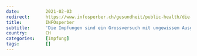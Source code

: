 ```yaml
---
date:          2021-02-03
redirect:      https://www.infosperber.ch/gesundheit/public-health/die-impfungen-sind-ein-grossversuch-mit-ungewissem-ausgang/
title:         INFOsperber
subtitle:      'Die Impfungen sind ein Grossversuch mit ungewissem Ausgang'
country:       CH
categories:    [Impfung]
tags:          []
---
```

